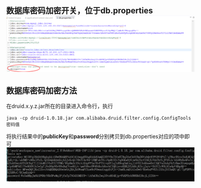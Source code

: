 ## 数据库密码加密开关，位于db.properties![](/assets/dbpwd_encrypt.png)

## 数据库密码加密方法

在druid.x.y.z.jar所在的目录进入命令行，执行

```
java -cp druid-1.0.18.jar com.alibaba.druid.filter.config.ConfigTools 密码值
```

将执行结果中的**publicKey**和**password**分别拷贝到db.properties对应的项中即可![](/assets/dbpwd_encrypt2.png)

